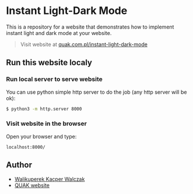 # Instant Light-Dark Mode

This is a repository for a website that demonstrates how to implement instant light and dark mode at your website.

> Visit website at [quak.com.pl/instant-light-dark-mode](https://quak.com.pl/instant-light-dark/)

## Run this website localy

### Run local server to serve website

You can use python simple http server to do the job (any http server will be ok):
```bash
$ python3 -m http.server 8000
```

### Visit website in the browser

Open your browser and type:
```url
localhost:8000/
```

## Author
 - [Walikuperek Kacper Walczak](https://github.com/Walikuperek)
 - [QUAK website](https://quak.com.pl/)
